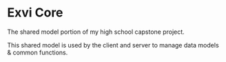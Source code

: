 # Exvi Core

The shared model portion of my high school capstone project.

This shared model is used by the client and server to manage data models & common functions.